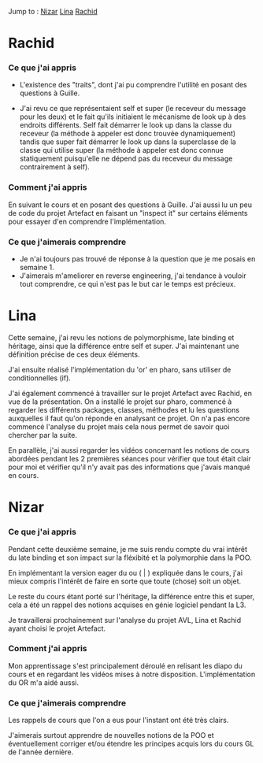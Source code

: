 Jump to :
[Nizar](#nizar)
[Lina](#lina)
[Rachid](#rachid)

# Rachid

### Ce que j'ai appris

- L'existence des "traits", dont j'ai pu comprendre l'utilité en posant des questions à Guille.

- J'ai revu ce que représentaient self et super (le receveur du message pour les deux) et le fait qu'ils initiaient le mécanisme de look up à des endroits différents.
Self fait démarrer le look up dans la classe du receveur (la méthode à appeler est donc trouvée dynamiquement) tandis que super fait démarrer le look up dans la superclasse de la classe qui utilise super (la méthode à appeler est donc connue statiquement puisqu'elle ne dépend pas du receveur du message contrairement à self).

### Comment j'ai appris

En suivant le cours et en posant des questions à Guille. J'ai aussi lu un peu de code du projet Artefact en faisant un "inspect it" sur certains éléments pour essayer d'en comprendre l'implémentation.

### Ce que j'aimerais comprendre

- Je n'ai toujours pas trouvé de réponse à la question que je me posais en semaine 1.
- J'aimerais m'ameliorer en reverse engineering, j'ai tendance à vouloir tout comprendre, ce qui n'est pas le but car le temps est précieux.


# Lina

Cette semaine, j'ai revu les notions de polymorphisme, late binding et héritage, ainsi que la différence entre self et super. J'ai maintenant une définition précise de ces deux éléments.

J'ai ensuite réalisé l'implémentation du 'or' en pharo, sans utiliser de conditionnelles (if).

J'ai également commencé à travailler sur le projet Artefact avec Rachid, en vue de la présentation.
On a installé le projet sur pharo, commencé à regarder les différents packages, classes, méthodes et lu les questions auxquelles il faut qu'on réponde en analysant ce projet.
On n'a pas encore commencé l'analyse du projet mais cela nous permet de savoir quoi chercher par la suite.

En parallèle, j'ai aussi regarder les vidéos concernant les notions de cours abordées pendant les 2 premières séances pour vérifier que tout était clair pour moi et vérifier qu'il n'y avait pas des informations que j'avais manqué en cours.


# Nizar

### Ce que j'ai appris

Pendant cette deuxième semaine, je me suis rendu compte du vrai intérêt du late binding et son impact sur la fléxibité et la polymorphie dans la POO.

En implémentant la version eager du ou ( | ) expliquée dans le cours, j'ai mieux compris l'intérêt de faire en sorte que toute (chose) soit un objet.

Le reste du cours étant porté sur l'héritage, la différence entre this et super, cela a été un rappel des notions acquises en génie logiciel pendant la L3.

Je travaillerai prochainement sur l'analyse du projet AVL, Lina et Rachid ayant choisi le projet Artefact.

### Comment j'ai appris

Mon apprentissage s'est principalement déroulé en relisant les diapo du cours et en regardant les vidéos mises à notre disposition. L'implémentation du OR m'a aidé aussi.

### Ce que j'aimerais comprendre

Les rappels de cours que l'on a eus pour l'instant ont été très clairs.

J'aimerais surtout apprendre de nouvelles notions de la POO et éventuellement corriger et/ou étendre les principes acquis lors du cours GL de l'année dernière.
